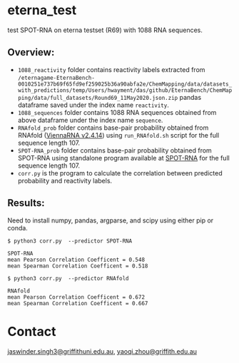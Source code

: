 # eterna_test
test SPOT-RNA on eterna testset (R69) with 1088 RNA sequences.

Overview:
----
* `1088_reactivity` folder contains reactivity labels extracted from `/eternagame-EternaBench-0010251e737b69f65fd9ef259025b36a90abfa2e/ChemMapping/data/datasets_with_predictions/temp/Users/hwayment/das/github/EternaBench/ChemMapping/data/full_datasets/Round69_11May2020.json.zip` pandas dataframe saved under the index name `reactivity`.
* `1088_sequences` folder contains 1088 RNA sequences obtained from above dataframe under the index name `sequence`.
* `RNAfold_prob` folder contains base-pair probability obtained from RNAfold ([ViennaRNA v2.4.14](https://www.tbi.univie.ac.at/RNA/#download)) using `run_RNAfold.sh` script for the full sequence length 107.
* `SPOT-RNA_prob` folder contains base-pair probability obtained from SPOT-RNA using standalone program available at [SPOT-RNA](https://github.com/jaswindersingh2/SPOT-RNA) for the full sequence length 107. 
* `corr.py` is the program to calculate the correlation between predicted probability and reactivity labels.

Results:
----
Need to install numpy, pandas, argparse, and scipy using either pip or conda.
 
```
$ python3 corr.py  --predictor SPOT-RNA

SPOT-RNA
mean Pearson Correlation Coefficent = 0.548
mean Spearman Correlation Coefficent = 0.518

```

```
$ python3 corr.py  --predictor RNAfold

RNAfold
mean Pearson Correlation Coefficent = 0.672
mean Spearman Correlation Coefficent = 0.667

```
Contact
====
jaswinder.singh3@griffithuni.edu.au, yaoqi.zhou@griffith.edu.au
